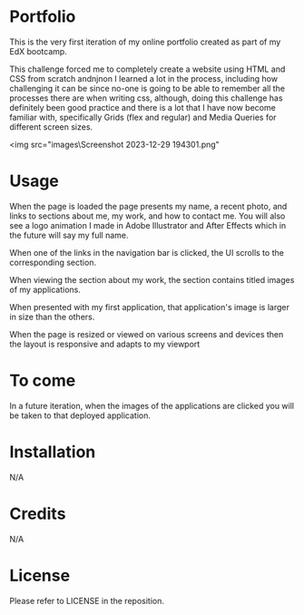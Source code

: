 # Portfolio
This is the very first iteration of my online portfolio created as part of my EdX bootcamp.

This challenge forced me to completely create a website using HTML and CSS from scratch andnjnon I learned a lot in the process, including how challenging it can be since no-one is going to be able to remember all the processes there are when writing css, although, doing this challenge has definitely been good practice and there is a lot that I have now become familiar with, specifically Grids (flex and regular) and Media Queries for different screen sizes.

<img src="images\Screenshot 2023-12-29 194301.png"<img>

# Usage
When the page is loaded the page presents my name, a recent photo, and links to sections about me, my work, and how to contact me. You will also see a logo animation I made in Adobe Illustrator and After Effects which in the future will say my full name.

When one of the links in the navigation bar is clicked, the UI scrolls to the corresponding section.

When viewing the section about my work, the section contains titled images of my applications.

When presented with my first application, that application's image is larger in size than the others.

When the page is resized or viewed on various screens and devices then the layout is responsive and adapts to my viewport

# To come
In a future iteration, when the images of the applications are clicked you will be taken to that deployed application.

# Installation
N/A

# Credits
N/A

# License
Please refer to LICENSE in the reposition.


